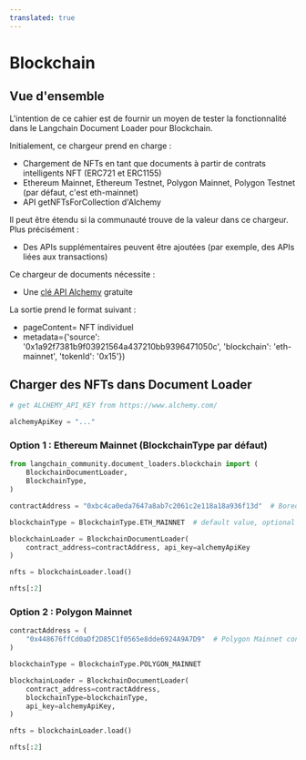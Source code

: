 ```yaml
---
translated: true
---
```


# Blockchain

## Vue d'ensemble

L'intention de ce cahier est de fournir un moyen de tester la fonctionnalité dans le Langchain Document Loader pour Blockchain.

Initialement, ce chargeur prend en charge :

*   Chargement de NFTs en tant que documents à partir de contrats intelligents NFT (ERC721 et ERC1155)
*   Ethereum Mainnet, Ethereum Testnet, Polygon Mainnet, Polygon Testnet (par défaut, c'est eth-mainnet)
*   API getNFTsForCollection d'Alchemy

Il peut être étendu si la communauté trouve de la valeur dans ce chargeur. Plus précisément :

*   Des APIs supplémentaires peuvent être ajoutées (par exemple, des APIs liées aux transactions)

Ce chargeur de documents nécessite :

*   Une [clé API Alchemy](https://www.alchemy.com/) gratuite

La sortie prend le format suivant :

- pageContent= NFT individuel
- metadata={'source': '0x1a92f7381b9f03921564a437210bb9396471050c', 'blockchain': 'eth-mainnet', 'tokenId': '0x15'})

## Charger des NFTs dans Document Loader

```python
# get ALCHEMY_API_KEY from https://www.alchemy.com/

alchemyApiKey = "..."
```

### Option 1 : Ethereum Mainnet (BlockchainType par défaut)

```python
from langchain_community.document_loaders.blockchain import (
    BlockchainDocumentLoader,
    BlockchainType,
)

contractAddress = "0xbc4ca0eda7647a8ab7c2061c2e118a18a936f13d"  # Bored Ape Yacht Club contract address

blockchainType = BlockchainType.ETH_MAINNET  # default value, optional parameter

blockchainLoader = BlockchainDocumentLoader(
    contract_address=contractAddress, api_key=alchemyApiKey
)

nfts = blockchainLoader.load()

nfts[:2]
```

### Option 2 : Polygon Mainnet

```python
contractAddress = (
    "0x448676ffCd0aDf2D85C1f0565e8dde6924A9A7D9"  # Polygon Mainnet contract address
)

blockchainType = BlockchainType.POLYGON_MAINNET

blockchainLoader = BlockchainDocumentLoader(
    contract_address=contractAddress,
    blockchainType=blockchainType,
    api_key=alchemyApiKey,
)

nfts = blockchainLoader.load()

nfts[:2]
```
